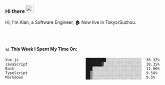 ### Hi there <img src="https://media.giphy.com/media/hvRJCLFzcasrR4ia7z/giphy.gif" width="25px">

<!-- ![visitors](https://visitor-badge.glitch.me/badge?page_id=dislfyer.dislfyer) -->

Hi, I'm Alan, a Software Engineer, 🏠 Now live in Tokyo/Suzhou.

<br/>
<br/>

📊 **This Week I Spent My Time On:**


<!--START_SECTION:waka-->

```text
Vue.js                              █████████░░░░░░░░░░░░░░░░  36.32%
JavaScript                          ███████▓░░░░░░░░░░░░░░░░░  30.35%
Bash                                ███░░░░░░░░░░░░░░░░░░░░░░  11.86%
TypeScript                          ██▒░░░░░░░░░░░░░░░░░░░░░░  9.54%
Markdown                            ██▒░░░░░░░░░░░░░░░░░░░░░░  9.5%
```

<!--END_SECTION:waka-->

<!--
**About Me:**
 -->
